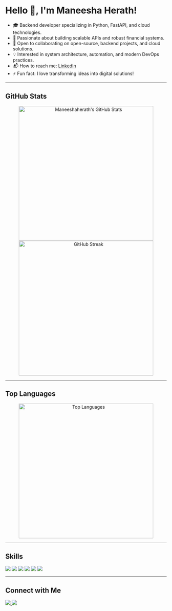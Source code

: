 # Hello 👋, I'm Maneesha Herath!

- 🎓 Backend developer specializing in Python, FastAPI, and cloud technologies.
- 🚀 Passionate about building scalable APIs and robust financial systems.
- 🤝 Open to collaborating on open-source, backend projects, and cloud solutions.
- 💡 Interested in system architecture, automation, and modern DevOps practices.
- 📬 How to reach me: [LinkedIn](www.linkedin.com/in/maneesha-herath-a8419034b)
- ⚡ Fun fact: I love transforming ideas into digital solutions!

---

## GitHub Stats

<p align="center">
  <img src="https://github-readme-stats.vercel.app/api?username=Maneeshaherath&show_icons=true&theme=github_dark" alt="Maneeshaherath's GitHub Stats" width="420"/>
  <img src="https://github-readme-streak-stats.herokuapp.com/?user=Maneeshaherath&theme=github-dark-blue" alt="GitHub Streak" width="420"/>
</p>

---

## Top Languages

<p align="center">
  <img src="https://github-readme-stats.vercel.app/api/top-langs/?username=Maneeshaherath&layout=compact&theme=github_dark" alt="Top Languages" width="420"/>
</p>

---

## Skills

<p>
  <img src="https://img.shields.io/badge/Python-3776AB?style=for-the-badge&logo=python&logoColor=white"/>
  <img src="https://img.shields.io/badge/FastAPI-009688?style=for-the-badge&logo=fastapi&logoColor=white"/>
  <img src="https://img.shields.io/badge/PostgreSQL-4169E1?style=for-the-badge&logo=postgresql&logoColor=white"/>
  <img src="https://img.shields.io/badge/GitHub-181717?style=for-the-badge&logo=github&logoColor=white"/>
  <img src="https://img.shields.io/badge/Docker-2496ED?style=for-the-badge&logo=docker&logoColor=white"/>
  <img src="https://img.shields.io/badge/AWS-232F3E?style=for-the-badge&logo=amazon-aws&logoColor=white"/>
</p>

---

## Connect with Me

<p>
  <a href="www.linkedin.com/in/maneesha-herath-a8419034b">
    <img src="https://img.shields.io/badge/LinkedIn-blue?style=for-the-badge&logo=linkedin"/>
  </a>
  <a href="mailto:manee.sac.4321@gmail.com">
    <img src="https://img.shields.io/badge/Email-D14836?style=for-the-badge&logo=gmail&logoColor=white"/>
  </a>
</p>
